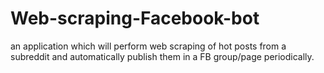 # Web-scraping-Facebook-bot
an application which will perform web scraping of hot posts from a subreddit and automatically publish them in a FB group/page periodically.
